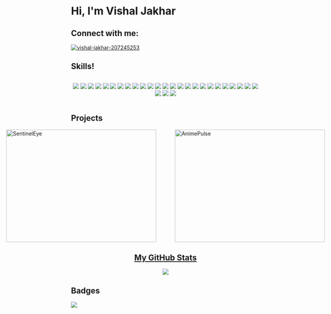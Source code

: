 # Hi, I'm Vishal Jakhar

## Connect with me:
<p align="left">
  <a href="https://www.linkedin.com/in/vishal-jakhar2004" target="_blank">
    <img align="center" src="https://img.shields.io/badge/LinkedIn-0077B5?style=for-the-badge&logo=linkedin&logoColor=white" alt="vishal-jakhar-207245253"/>
  </a>
</p>

## Skills!
<p style="display: inline-block;" align="center">

<img src="https://img.shields.io/badge/C%2B%2B-00599C?style=for-the-badge&logo=c%2B%2B&logoColor=white" />
<img src="https://img.shields.io/badge/C-00599C?style=for-the-badge&logo=c&logoColor=white" /> 
<img src="https://img.shields.io/badge/Go-00ADD8?logo=Go&logoColor=white&style=for-the-badge" /> 
<img src="https://img.shields.io/badge/JavaScript-323330?style=for-the-badge&logo=javascript&logoColor=F7DF1E" />
<img src="https://img.shields.io/badge/Python-FFD43B?style=for-the-badge&logo=python&logoColor=blue" />
<img src="https://img.shields.io/badge/TypeScript-007ACC?style=for-the-badge&logo=typescript&logoColor=white" />
<img src="https://img.shields.io/badge/Amazon_AWS-FF9900?style=for-the-badge&logo=amazonaws&logoColor=white" />

<img src="https://img.shields.io/badge/Express%20js-000000?style=for-the-badge&logo=express&logoColor=white" />
<img src="https://img.shields.io/badge/Node%20js-339933?style=for-the-badge&logo=nodedotjs&logoColor=white" />

<img src="https://img.shields.io/badge/HTML5-E34F26?style=for-the-badge&logo=html5&logoColor=white" /> 
<img src="https://img.shields.io/badge/CSS3-1572B6?style=for-the-badge&logo=css3&logoColor=white" /> 
<img src="https://img.shields.io/badge/next%20js-000000?style=for-the-badge&logo=nextdotjs&logoColor=white" />
<img src="https://img.shields.io/badge/React-20232A?style=for-the-badge&logo=react&logoColor=61DAFB" />
<img src="https://img.shields.io/badge/Redux-593D88?style=for-the-badge&logo=redux&logoColor=white"/>

<img src="https://img.shields.io/badge/MongoDB-4EA94B?style=for-the-badge&logo=mongodb&logoColor=white" />
<img src="https://img.shields.io/badge/MySQL-005C84?style=for-the-badge&logo=mysql&logoColor=white" />
<img src="https://img.shields.io/badge/Prisma-3982CE?style=for-the-badge&logo=Prisma&logoColor=white"/>


<img src="https://img.shields.io/badge/MATLAB-0076A8?style=for-the-badge&logo=mathworks&logoColor=white" />
<img src="https://img.shields.io/badge/Postman-FF6C37?style=for-the-badge&logo=postman&logoColor=white" />
<img src="https://img.shields.io/badge/firebase-ffca28?style=for-the-badge&logo=firebase&logoColor=black" />
<img src="https://img.shields.io/badge/GIT-E44C30?style=for-the-badge&logo=git&logoColor=white" />
<img src="https://img.shields.io/badge/PostgreSQL-316192?style=for-the-badge&logo=postgresql&logoColor=white"/>
<img src="https://img.shields.io/badge/Bootstrap-563D7C?style=for-the-badge&logo=bootstrap&logoColor=white"/>
<img src="https://img.shields.io/badge/JWT-000000?style=for-the-badge&logo=JSON%20web%20tokens&logoColor=white"/>
<img src="https://img.shields.io/badge/OpenCV-27338e?style=for-the-badge&logo=OpenCV&logoColor=white"/>
<img src="https://img.shields.io/badge/ROS-22314E?style=for-the-badge&logo=ROS&logoColor=white"/>
<img src="https://img.shields.io/badge/Linux-FCC624?style=for-the-badge&logo=linux&logoColor=black"/>
<img src="https://img.shields.io/badge/GNU%20Bash-4EAA25?style=for-the-badge&logo=GNU%20Bash&logoColor=white"/>

## Projects
<div style="display: flex; justify-content: center; gap: 50px;">
  <a href="https://pulse-alert.vercel.app/" target="_blank">
    <img src="https://res.cloudinary.com/dglojeutd/image/upload/sentinel.png" alt="SentinelEye" width="400" height="300"/>
  </a>
  <a href="https://animepulse.tech" target="_blank">
    <img src="https://res.cloudinary.com/dglojeutd/image/upload/v1716218240/_de09b20c-2d3e-490c-9e98-648d42232147_vto4at.jpg" alt="AnimePulse" width="400" height="300"/>
  </a>
</div>

<h2 align="center"><u>My GitHub Stats</u></h2>
<p align="center">

  <img align="center" src="https://github-readme-streak-stats.herokuapp.com/?user=Drake-knight&theme=holi-theme">
</p>


## Badges
<img src = "https://github-profile-trophy.vercel.app/?username=drake-knight&title=MultiLanguage,Commits,Repositories,PullRequest,Experience&theme=dracula">
